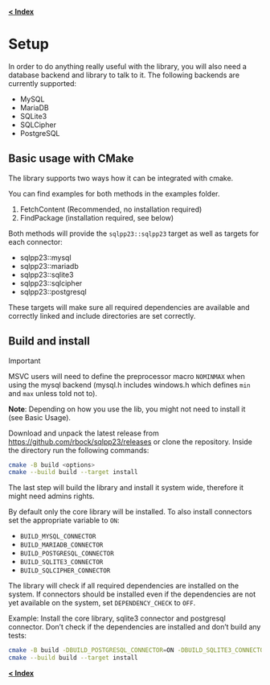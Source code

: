 [**< Index**](/docs/README.md)

# Setup

In order to do anything really useful with the library, you will also need a
database backend and library to talk to it. The following backends are currently
supported:

- MySQL
- MariaDB
- SQLite3
- SQLCipher
- PostgreSQL

## Basic usage with CMake

The library supports two ways how it can be integrated with cmake.

You can find examples for both methods in the examples folder.

1. FetchContent (Recommended, no installation required)
1. FindPackage (installation required, see below)

Both methods will provide the `sqlpp23::sqlpp23` target as well as targets for
each connector:

- sqlpp23::mysql
- sqlpp23::mariadb
- sqlpp23::sqlite3
- sqlpp23::sqlcipher
- sqlpp23::postgresql

These targets will make sure all required dependencies are available and
correctly linked and include directories are set correctly.

## Build and install

> [!IMPORTANT]
> MSVC users will need to define the preprocessor macro `NOMINMAX`
> when using the mysql backend (mysql.h includes windows.h which defines `min`
> and `max` unless told not to).

**Note**: Depending on how you use the lib, you might not need to install it
(see Basic Usage).

Download and unpack the latest release from
https://github.com/rbock/sqlpp23/releases or clone the repository. Inside the
directory run the following commands:

```bash
cmake -B build <options>
cmake --build build --target install
```

The last step will build the library and install it system wide, therefore it
might need admins rights.

By default only the core library will be installed. To also install connectors
set the appropriate variable to `ON`:

- `BUILD_MYSQL_CONNECTOR`
- `BUILD_MARIADB_CONNECTOR`
- `BUILD_POSTGRESQL_CONNECTOR`
- `BUILD_SQLITE3_CONNECTOR`
- `BUILD_SQLCIPHER_CONNECTOR`

The library will check if all required dependencies are installed on the system.
If connectors should be installed even if the dependencies are not yet available
on the system, set `DEPENDENCY_CHECK` to `OFF`.

Example: Install the core library, sqlite3 connector and postgresql connector.
Don’t check if the dependencies are installed and don’t build any tests:

```bash
cmake -B build -DBUILD_POSTGRESQL_CONNECTOR=ON -DBUILD_SQLITE3_CONNECTOR=ON -DDEPENDENCY_CHECK=OFF -DBUILD_TESTING=OFF
cmake --build build --target install
```

[**< Index**](/docs/README.md)
